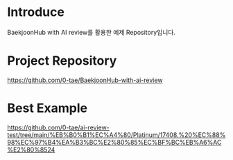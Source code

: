 
# Introduce
BaekjoonHub with AI review를 활용한 예제 Repository입니다.

# Project Repository
https://github.com/0-tae/BaekjoonHub-with-ai-review

# Best Example
https://github.com/0-tae/ai-review-test/tree/main/%EB%B0%B1%EC%A4%80/Platinum/17408.%20%EC%88%98%EC%97%B4%EA%B3%BC%E2%80%85%EC%BF%BC%EB%A6%AC%E2%80%8524

